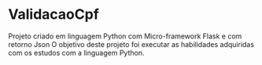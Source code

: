 # ValidacaoCpf

Projeto criado em linguagem Python com Micro-framework Flask e com retorno Json
O objetivo deste projeto foi executar as habilidades adquiridas com os estudos com a linguagem Python.
